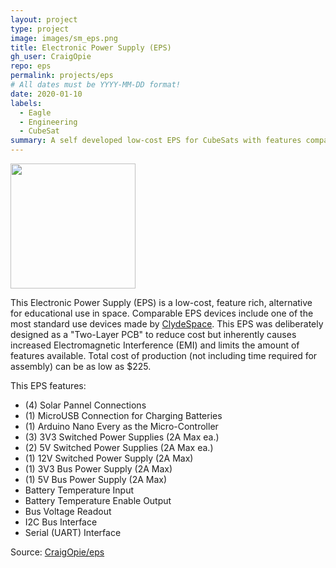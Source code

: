 ```yaml
---
layout: project
type: project
image: images/sm_eps.png
title: Electronic Power Supply (EPS)
gh_user: CraigOpie
repo: eps
permalink: projects/eps
# All dates must be YYYY-MM-DD format!
date: 2020-01-10
labels:
  - Eagle
  - Engineering
  - CubeSat
summary: A self developed low-cost EPS for CubeSats with features comparable to market standards.
---
```


<img class="ui image" src="{{ site.baseurl }}/images/eps.png" alt="" width="200" />

This Electronic Power Supply (EPS) is a low-cost, feature rich, alternative for educational use in space.  Comparable EPS devices include one of the most standard use devices made by <a href="https://www.aac-clyde.space/assets/000/000/103/STARBUCK-NANO_original.pdf?1565681302">ClydeSpace</a>.  This EPS was deliberately designed as a "Two-Layer PCB" to reduce cost but inherently causes increased Electromagnetic Interference (EMI) and limits the amount of features available.  Total cost of production (not including time required for assembly) can be as low as $225.  

This EPS features:
- (4) Solar Pannel Connections
- (1) MicroUSB Connection for Charging Batteries
- (1) Arduino Nano Every as the Micro-Controller
- (3) 3V3 Switched Power Supplies (2A Max ea.)
- (2) 5V Switched Power Supplies (2A Max ea.)
- (1) 12V Switched Power Supply (2A Max)
- (1) 3V3 Bus Power Supply (2A Max)
- (1) 5V Bus Power Supply (2A Max)
- Battery Temperature Input
- Battery Temperature Enable Output
- Bus Voltage Readout
- I2C Bus Interface
- Serial (UART) Interface

Source: <a href="https://github.com/CraigOpie/eps"><i class="large github icon "></i>CraigOpie/eps</a>

